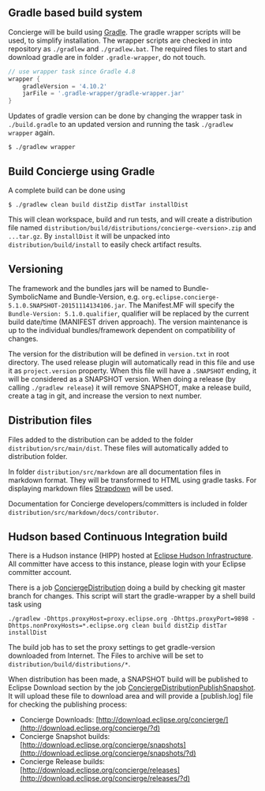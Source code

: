 ## Gradle based build system

Concierge will be build using [Gradle](http://gradle.org/). The gradle wrapper scripts will be used, to simplify installation. The wrapper scripts are checked in into repository as `./gradlew` and `./gradlew.bat`. The required files to start and download gradle are in folder `.gradle-wrapper`, do not touch. 

```gradle
// use wrapper task since Gradle 4.8
wrapper {
    gradleVersion = '4.10.2'
    jarFile = '.gradle-wrapper/gradle-wrapper.jar'
}
```

Updates of gradle version can be done by changing the wrapper task in `./build.gradle` to an updated version and running the task `./gradlew wrapper` again.

```
$ ./gradlew wrapper
```

## Build Concierge using Gradle

A complete build can be done using

```
$ ./gradlew clean build distZip distTar installDist
```

This will clean workspace, build and run tests, and will create a distribution file named `distribution/build/distributions/concierge-<version>.zip` and `...tar.gz`. By `installDist` it will be unpacked into `distribution/build/install` to easily check artifact results.

## Versioning

The framework and the bundles jars will be named to Bundle-SymbolicName and Bundle-Version, e.g. `org.eclipse.concierge-5.1.0.SNAPSHOT-20151114134106.jar`. The Manifest.MF will specify the `Bundle-Version: 5.1.0.qualifier`, qualifier will be replaced by the current build date/time (MANIFEST driven approach). The version maintenance is up to the individual bundles/framework dependent on compatibility of changes.

The version for the distribution will be defined in `version.txt` in root directory. The used release plugin will automatically read in this file and use it as `project.version` property. When this file will have a `.SNAPSHOT` ending, it will be considered as a SNAPSHOT version. When doing a release (by calling `./gradlew release`) it will remove SNAPSHOT, make a release build, create a tag in git, and increase the version to next number.

## Distribution files

Files added to the distribution can be added to the folder `distribution/src/main/dist`. These files will automatically added to distribution folder.

In folder `distribution/src/markdown` are all documentation files in markdown format. They will be transformed to HTML using gradle tasks. For displaying markdown files [Strapdown](http://strapdownjs.com/) will be used.

Documentation for Concierge developers/committers is included in folder `distribution/src/markdown/docs/contributor`.

## Hudson based Continuous Integration build

There is a Hudson instance (HIPP) hosted at [Eclipse Hudson Infrastructure](http://hudson.eclipse.org/concierge/). All committer have access to this instance, please login with your Eclipse committer account.

There is a job [ConciergeDistribution](https://hudson.eclipse.org/concierge/job/ConciergeDistribution/) doing a build by checking git master branch for changes. This script will start the gradle-wrapper by a shell build task using

```
./gradlew -Dhttps.proxyHost=proxy.eclipse.org -Dhttps.proxyPort=9898 -Dhttps.nonProxyHosts=*.eclipse.org clean build distZip distTar installDist
```

The build job has to set the proxy settings to get gradle-version downloaded from Internet.
The Files to archive will be set to `distribution/build/distributions/*`.

When distribution has been made, a SNAPSHOT build will be published to Eclipse Download section by the job [ConciergeDistributionPublishSnapshot](https://hudson.eclipse.org/concierge/job/ConciergeDistributionPublishSnapshot/). It will upload these file to download area and will provide a [publish.log] file for checking the publishing process:

* Concierge Downloads: [http://download.eclipse.org/concierge/](http://download.eclipse.org/concierge/?d)
* Concierge Snapshot builds: [http://download.eclipse.org/concierge/snapshots](http://download.eclipse.org/concierge/snapshots/?d)
* Concierge Release builds: [http://download.eclipse.org/concierge/releases](http://download.eclipse.org/concierge/releases/?d)
